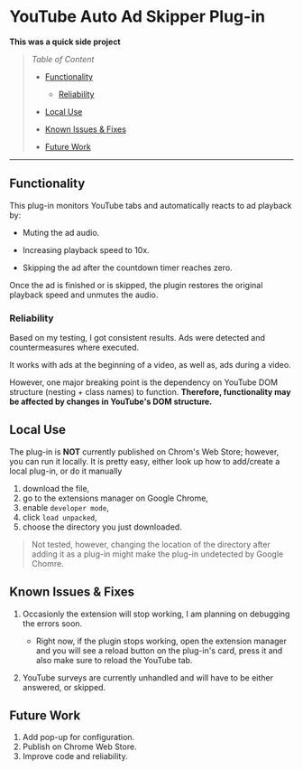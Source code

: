 # YouTube Auto Ad Skipper Plug-in

**This was a quick side project**

> _Table of Content_
>
> - [Functionality](#what-dose-it-do)
> 
>   - [Reliability](#how-reliable-is-it)
> 
> - [Local Use](#how-to-use-it-loaclly)
>
> - [Known Issues & Fixes](#how-to-use-it-loaclly)
>   
> - [Future Work](#future-work)

---

## Functionality
This plug-in monitors YouTube tabs and automatically reacts to ad playback by:

- Muting the ad audio.

- Increasing playback speed to 10x.

- Skipping the ad after the countdown timer reaches zero.

Once the ad is finished or is skipped, the plugin restores the original playback speed and unmutes the audio.


### Reliability
Based on my testing, I got consistent results. Ads were detected and countermeasures where executed.

It works with ads at the beginning of a video, as well as, ads during a video.

However, one major breaking point is the dependency on YouTube DOM structure (nesting + class names) to function. **Therefore, functionality may be affected by changes in YouTube's DOM structure.**

## Local Use

The plug-in is **NOT** currently published on Chrom's Web Store; however, you can run it locally.
It is pretty easy, either  look up how to add/create a local plug-in, or do it manually

1. download the file,
2. go to the extensions manager on Google Chrome,
3. enable `developer mode`,
4. click `load unpacked`,
5. choose the directory you just downloaded.

 > Not tested, however, changing the location of the directory after adding it as a plug-in might make the plug-in undetected by Google Chomre.

## Known Issues & Fixes
1. Occasionly the extension will stop working, I am planning on debugging the errors soon.

   * Right now, if the plugin stops working, open the extension manager and you will see a  reload button on the  plug-in's card, press it and also make sure to reload the YouTube tab.
     
3. YouTube surveys are currently unhandled and will have to be either answered, or skipped.

## Future Work
1. Add pop-up for configuration.
2. Publish on Chrome Web Store.
3. Improve code and reliability.
